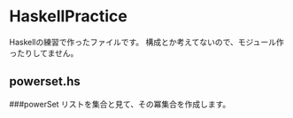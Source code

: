 HaskellPractice
===============

Haskellの練習で作ったファイルです。
構成とか考えてないので、モジュール作ったりしてません。

powerset.hs
----------------

###powerSet
リストを集合と見て、その冪集合を作成します。
